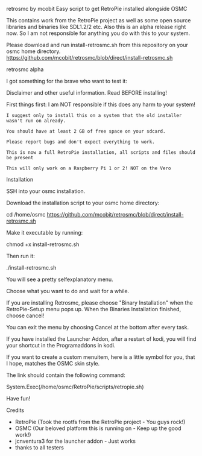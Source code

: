 retrosmc by mcobit
Easy script to get RetroPie installed alongside OSMC

This contains work from the RetroPie project as well as some open source libraries and binaries like SDL1.2/2 etc.
Also this is an alpha release right now. So I am not responsible for anything you do with this to your system.

Please download and run install-retrosmc.sh from this repository on your osmc home directory.
https://github.com/mcobit/retrosmc/blob/direct/install-retrosmc.sh

retrosmc alpha

I got something for the brave who want to test it:

Disclaimer and other useful information. Read BEFORE installing!

First things first: I am NOT responsible if this does any harm to your system!

    I suggest only to install this on a system that the old installer wasn't run on already.

    You should have at least 2 GB of free space on your sdcard.

    Please report bugs and don't expect everything to work.

    This is now a full RetroPie installation, all scripts and files should be present

    This will only work on a Raspberry Pi 1 or 2! NOT on the Vero

Installation

SSH into your osmc installation.

Download the installation script to your osmc home directory:

cd /home/osmc
https://github.com/mcobit/retrosmc/blob/direct/install-retrosmc.sh

Make it executable by running:

chmod +x install-retrosmc.sh

Then run it:

./install-retrosmc.sh

You will see a pretty selfexplanatory menu.

Choose what you want to do and wait for a while.

If you are installing Retrosmc, please choose "Binary Installation" when the RetroPie-Setup menu pops up.
When the Binaries Installation finished, choose cancel!

You can exit the menu by choosing Cancel at the bottom after every task.

If you have installed the Launcher Addon, after a restart of kodi, you will find your shortcut in the Programaddons in kodi.

If you want to create a custom menuitem, here is a little symbol for you, that I hope, matches the OSMC skin style.

The link should contain the following command:

System.Exec(/home/osmc/RetroPie/scripts/retropie.sh)

Have fun!

Credits

- RetroPie (Took the rootfs from the RetroPie project - You guys rock!)
- OSMC (Our beloved platform this is running on - Keep up the good work!)
- jcnventura3 for the launcher addon - Just works
- thanks to all testers
